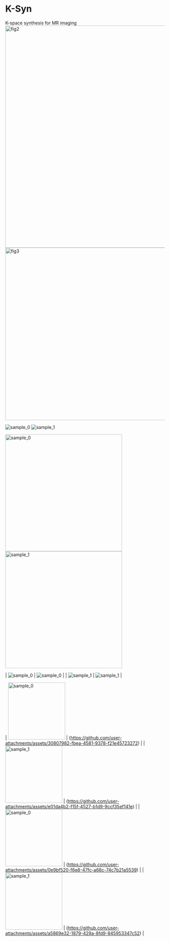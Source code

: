 # K-Syn
K-space synthesis for MR imaging
<img width="1636" height="701" alt="fig2" src="https://github.com/user-attachments/assets/d4bdeeb9-179d-4fa1-9381-50e6723e5335" />
<img width="1657" height="544" alt="fig3" src="https://github.com/user-attachments/assets/12df4373-443c-4836-87e3-358267e16320" />

![sample_0](https://github.com/user-attachments/assets/30807982-fbea-4581-9378-f21e45723272)
![sample_1](https://github.com/user-attachments/assets/e01da4b2-f15f-4527-b1d9-9ccf35ef141e)

<img width="369" height="369" alt="sample_0" src="https://github.com/user-attachments/assets/0e9bf520-f6e8-47fc-a68c-74c7b21a5539" />
<img width="369" height="369" alt="sample_1" src="https://github.com/user-attachments/assets/a5869e32-1879-429a-8fd9-845953347c52" />

| ![sample_0](https://github.com/user-attachments/assets/30807982-fbea-4581-9378-f21e45723272) | ![sample_0](https://github.com/user-attachments/assets/0e9bf520-f6e8-47fc-a68c-74c7b21a5539) |
| ![sample_1](https://github.com/user-attachments/assets/e01da4b2-f15f-4527-b1d9-9ccf35ef141e) | ![sample_1](https://github.com/user-attachments/assets/a5869e32-1879-429a-8fd9-845953347c52) |


| <img width="180" height="180" alt="sample_0" src="https://github.com/user-attachments/assets/30807982-fbea-4581-9378-f21e45723272" /> | (https://github.com/user-attachments/assets/30807982-fbea-4581-9378-f21e45723272) |
| <img width="180" height="180" alt="sample_1" src="https://github.com/user-attachments/assets/e01da4b2-f15f-4527-b1d9-9ccf35ef141e" /> | (https://github.com/user-attachments/assets/e01da4b2-f15f-4527-b1d9-9ccf35ef141e) |
| <img width="180" height="180" alt="sample_0" src="https://github.com/user-attachments/assets/0e9bf520-f6e8-47fc-a68c-74c7b21a5539" /> | (https://github.com/user-attachments/assets/0e9bf520-f6e8-47fc-a68c-74c7b21a5539) |
| <img width="180" height="180" alt="sample_1" src="https://github.com/user-attachments/assets/a5869e32-1879-429a-8fd9-845953347c52" /> | (https://github.com/user-attachments/assets/a5869e32-1879-429a-8fd9-845953347c52) |
